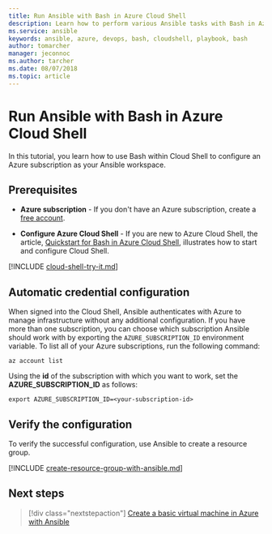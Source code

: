 ```yaml
---
title: Run Ansible with Bash in Azure Cloud Shell
description: Learn how to perform various Ansible tasks with Bash in Azure Cloud Shell
ms.service: ansible
keywords: ansible, azure, devops, bash, cloudshell, playbook, bash
author: tomarcher
manager: jeconnoc
ms.author: tarcher
ms.date: 08/07/2018
ms.topic: article
---
```


# Run Ansible with Bash in Azure Cloud Shell

In this tutorial, you learn how to use Bash within Cloud Shell to configure an Azure subscription as your Ansible workspace. 

## Prerequisites

- **Azure subscription** - If you don't have an Azure subscription, create a [free account](https://azure.microsoft.com/free/?ref=microsoft.com&utm_source=microsoft.com&utm_medium=docs&utm_campaign=visualstudio).

- **Configure Azure Cloud Shell** - If you are new to Azure Cloud Shell, the article, [Quickstart for Bash in Azure Cloud Shell](https://docs.microsoft.com/azure/cloud-shell/quickstart), illustrates how to start and configure Cloud Shell. 

[!INCLUDE [cloud-shell-try-it.md](../../includes/cloud-shell-try-it.md)]

## Automatic credential configuration

When signed into the Cloud Shell, Ansible authenticates with Azure to manage infrastructure without any additional configuration. If you have more than one subscription, you can choose which subscription Ansible should work with by exporting the `AZURE_SUBSCRIPTION_ID` environment variable. To list all of your Azure subscriptions, run the following command:

```azurecli-interactive
az account list
```

Using the **id** of the subscription with which you want to work, set the **AZURE_SUBSCRIPTION_ID** as follows:

```azurecli-interactive
export AZURE_SUBSCRIPTION_ID=<your-subscription-id>
```

## Verify the configuration
To verify the successful configuration, use Ansible to create a resource group.

[!INCLUDE [create-resource-group-with-ansible.md](../../includes/ansible-create-resource-group.md)]

## Next steps

> [!div class="nextstepaction"] 
> [Create a basic virtual machine in Azure with Ansible](/azure/virtual-machines/linux/ansible-create-vm)